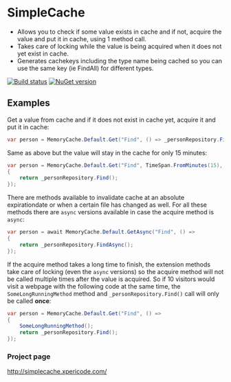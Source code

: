 # SimpleCache #

- Allows you to check if some value exists in cache and if not, acquire the value and put it in cache, using 1 method call.
- Takes care of locking while the value is being acquired when it does not yet exist in cache.
- Generates cachekeys including the type name being cached so you can use the same key (ie FindAll) for different types.

[![Build status](http://img.shields.io/appveyor/ci/mwijnands/simplecache.svg?style=flat)](https://ci.appveyor.com/project/mwijnands/simplecache) [![NuGet version](http://img.shields.io/nuget/v/XperiCode.SimpleCache.svg?style=flat)](https://www.nuget.org/packages/XperiCode.SimpleCache)

## Examples ##

Get a value from cache and if it does not exist in cache yet, acquire it and put it in cache:

```csharp
var person = MemoryCache.Default.Get("Find", () => _personRepository.Find());
```

Same as above but the value will stay in the cache for only 15 minutes:

```csharp
var person = MemoryCache.Default.Get("Find", TimeSpan.FromMinutes(15), () => 
{
    return _personRepository.Find();
});
```

There are methods available to invalidate cache at an absolute expirationdate or when a certain file has changed as well. For all these methods there are `async` versions available in case the acquire method is `async`:

```csharp
var person = await MemoryCache.Default.GetAsync("Find", () => 
{
    return _personRepository.FindAsync();
});
```

If the acquire method takes a long time to finish, the extension methods take care of locking (even the `async` versions) so the acquire method will not be called multiple times after the value is acquired. So if 10 visitors would visit a webpage with the following code at the same time, the `SomeLongRunningMethod` method and `_personRepository.Find()` call will only be called **once**:

```csharp
var person = MemoryCache.Default.Get("Find", () =>
{
    SomeLongRunningMethod();
    return _personRepository.Find();
});
```

### Project page ###

http://simplecache.xpericode.com/
